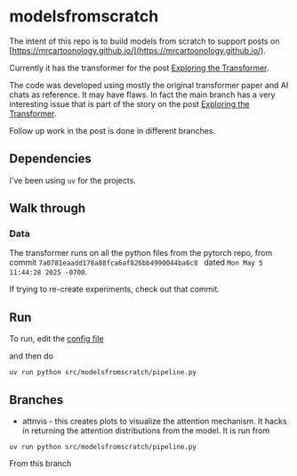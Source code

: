 # modelsfromscratch
The intent of this repo is to build models from scratch to support posts on [https://mrcartoonology.github.io/](https://mrcartoonology.github.io/).

Currently it has the transformer for the post [Exploring the Transformer](https://mrcartoonology.github.io/jekyll/update/2025/05/14/exploring_the_transformer.html). 

The code was developed using mostly the original transformer paper and AI chats as reference. It may have flaws. In fact the main branch has a very interesting issue that
is part of the story on the post [Exploring the Transformer](https://mrcartoonology.github.io/jekyll/update/2025/05/14/exploring_the_transformer.html). 

Follow up work in the post is done in different branches. 

## Dependencies
I've been using `uv` for the projects.

## Walk through
### Data
The transformer runs on all the python files from the pytorch repo, from commit `7a0781eaadd178a88fca6af826bb4990044ba6c8 ` dated  `Mon May 5 11:44:28 2025 -0700`.

If trying to re-create experiments, check out that commit.

## Run 
To run, edit the [config file](https://github.com/MrCartoonology/modelsfromscratch/blob/main/config/config.yaml)

and then do

```
uv run python src/modelsfromscratch/pipeline.py 
```

## Branches

* attnvis - this creates plots to visualize the attention mechanism. It hacks in returning the attention distributions from the model. It is run from
```
uv run python src/modelsfromscratch/pipeline.py 
```

From this branch